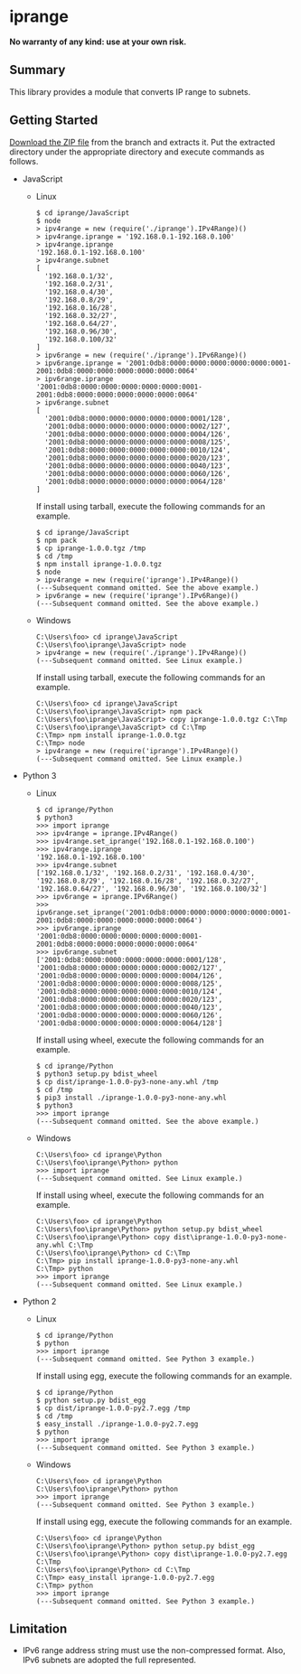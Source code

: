 # iprange

**No warranty of any kind: use at your own risk.**

## Summary

This library provides a module that converts IP range to subnets.

## Getting Started

[Download the ZIP file](https://github.com/joelob99/iprange) from the branch and extracts it.
Put the extracted directory under the appropriate directory and execute commands as follows.

- JavaScript

  - Linux

        $ cd iprange/JavaScript
        $ node
        > ipv4range = new (require('./iprange').IPv4Range)()
        > ipv4range.iprange = '192.168.0.1-192.168.0.100'
        > ipv4range.iprange
        '192.168.0.1-192.168.0.100'
        > ipv4range.subnet
        [
          '192.168.0.1/32',
          '192.168.0.2/31',
          '192.168.0.4/30',
          '192.168.0.8/29',
          '192.168.0.16/28',
          '192.168.0.32/27',
          '192.168.0.64/27',
          '192.168.0.96/30',
          '192.168.0.100/32'
        ]
        > ipv6range = new (require('./iprange').IPv6Range)()
        > ipv6range.iprange = '2001:0db8:0000:0000:0000:0000:0000:0001-2001:0db8:0000:0000:0000:0000:0000:0064'
        > ipv6range.iprange
        '2001:0db8:0000:0000:0000:0000:0000:0001-2001:0db8:0000:0000:0000:0000:0000:0064'
        > ipv6range.subnet
        [
          '2001:0db8:0000:0000:0000:0000:0000:0001/128',
          '2001:0db8:0000:0000:0000:0000:0000:0002/127',
          '2001:0db8:0000:0000:0000:0000:0000:0004/126',
          '2001:0db8:0000:0000:0000:0000:0000:0008/125',
          '2001:0db8:0000:0000:0000:0000:0000:0010/124',
          '2001:0db8:0000:0000:0000:0000:0000:0020/123',
          '2001:0db8:0000:0000:0000:0000:0000:0040/123',
          '2001:0db8:0000:0000:0000:0000:0000:0060/126',
          '2001:0db8:0000:0000:0000:0000:0000:0064/128'
        ]

    If install using tarball, execute the following commands for an example.

        $ cd iprange/JavaScript
        $ npm pack
        $ cp iprange-1.0.0.tgz /tmp
        $ cd /tmp
        $ npm install iprange-1.0.0.tgz
        $ node
        > ipv4range = new (require('iprange').IPv4Range)()
        (---Subsequent command omitted. See the above example.)
        > ipv6range = new (require('iprange').IPv6Range)()
        (---Subsequent command omitted. See the above example.)

  - Windows

        C:\Users\foo> cd iprange\JavaScript
        C:\Users\foo\iprange\JavaScript> node
        > ipv4range = new (require('./iprange').IPv4Range)()
        (---Subsequent command omitted. See Linux example.)

    If install using tarball, execute the following commands for an example.

        C:\Users\foo> cd iprange\JavaScript
        C:\Users\foo\iprange\JavaScript> npm pack
        C:\Users\foo\iprange\JavaScript> copy iprange-1.0.0.tgz C:\Tmp
        C:\Users\foo\iprange\JavaScript> cd C:\Tmp
        C:\Tmp> npm install iprange-1.0.0.tgz
        C:\Tmp> node
        > ipv4range = new (require('iprange').IPv4Range)()
        (---Subsequent command omitted. See Linux example.)

- Python 3

  - Linux

        $ cd iprange/Python
        $ python3
        >>> import iprange
        >>> ipv4range = iprange.IPv4Range()
        >>> ipv4range.set_iprange('192.168.0.1-192.168.0.100')
        >>> ipv4range.iprange
        '192.168.0.1-192.168.0.100'
        >>> ipv4range.subnet
        ['192.168.0.1/32', '192.168.0.2/31', '192.168.0.4/30', '192.168.0.8/29', '192.168.0.16/28', '192.168.0.32/27', '192.168.0.64/27', '192.168.0.96/30', '192.168.0.100/32']
        >>> ipv6range = iprange.IPv6Range()
        >>> ipv6range.set_iprange('2001:0db8:0000:0000:0000:0000:0000:0001-2001:0db8:0000:0000:0000:0000:0000:0064')
        >>> ipv6range.iprange
        '2001:0db8:0000:0000:0000:0000:0000:0001-2001:0db8:0000:0000:0000:0000:0000:0064'
        >>> ipv6range.subnet
        ['2001:0db8:0000:0000:0000:0000:0000:0001/128', '2001:0db8:0000:0000:0000:0000:0000:0002/127', '2001:0db8:0000:0000:0000:0000:0000:0004/126', '2001:0db8:0000:0000:0000:0000:0000:0008/125', '2001:0db8:0000:0000:0000:0000:0000:0010/124', '2001:0db8:0000:0000:0000:0000:0000:0020/123', '2001:0db8:0000:0000:0000:0000:0000:0040/123', '2001:0db8:0000:0000:0000:0000:0000:0060/126', '2001:0db8:0000:0000:0000:0000:0000:0064/128']

    If install using wheel, execute the following commands for an example.

        $ cd iprange/Python
        $ python3 setup.py bdist_wheel
        $ cp dist/iprange-1.0.0-py3-none-any.whl /tmp
        $ cd /tmp
        $ pip3 install ./iprange-1.0.0-py3-none-any.whl
        $ python3
        >>> import iprange
        (---Subsequent command omitted. See the above example.)

  - Windows

        C:\Users\foo> cd iprange\Python
        C:\Users\foo\iprange\Python> python
        >>> import iprange
        (---Subsequent command omitted. See Linux example.)

    If install using wheel, execute the following commands for an example.

        C:\Users\foo> cd iprange\Python
        C:\Users\foo\iprange\Python> python setup.py bdist_wheel
        C:\Users\foo\iprange\Python> copy dist\iprange-1.0.0-py3-none-any.whl C:\Tmp
        C:\Users\foo\iprange\Python> cd C:\Tmp
        C:\Tmp> pip install iprange-1.0.0-py3-none-any.whl
        C:\Tmp> python
        >>> import iprange
        (---Subsequent command omitted. See Linux example.)

- Python 2

  - Linux

        $ cd iprange/Python
        $ python
        >>> import iprange
        (---Subsequent command omitted. See Python 3 example.)

    If install using egg, execute the following commands for an example.

        $ cd iprange/Python
        $ python setup.py bdist_egg
        $ cp dist/iprange-1.0.0-py2.7.egg /tmp
        $ cd /tmp
        $ easy_install ./iprange-1.0.0-py2.7.egg
        $ python
        >>> import iprange
        (---Subsequent command omitted. See Python 3 example.)

  - Windows

        C:\Users\foo> cd iprange\Python
        C:\Users\foo\iprange\Python> python
        >>> import iprange
        (---Subsequent command omitted. See Python 3 example.)

    If install using egg, execute the following commands for an example.

        C:\Users\foo> cd iprange\Python
        C:\Users\foo\iprange\Python> python setup.py bdist_egg
        C:\Users\foo\iprange\Python> copy dist\iprange-1.0.0-py2.7.egg C:\Tmp
        C:\Users\foo\iprange\Python> cd C:\Tmp
        C:\Tmp> easy_install iprange-1.0.0-py2.7.egg
        C:\Tmp> python
        >>> import iprange
        (---Subsequent command omitted. See Python 3 example.)

## Limitation

- IPv6 range address string must use the non-compressed format. Also, IPv6 subnets are adopted the full represented.
